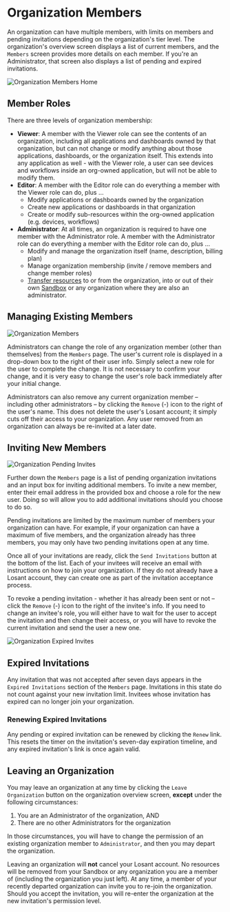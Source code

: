# Organization Members

An organization can have multiple members, with limits on members and pending invitations depending on the organization's tier level. The organization's overview screen displays a list of current members, and the `Members` screen provides more details on each member. If you're an Administrator, that screen also displays a list of pending and expired invitations.

![Organization Members Home](/images/organizations/organization-members-home.png "Organization Members Home")

## Member Roles

There are three levels of organization membership:

*   **Viewer**: A member with the Viewer role can see the contents of an organization, including all applications and dashboards owned by that organization, but can not change or modify anything about those applications, dashboards, or the organization itself. This extends into any application as well - with the Viewer role, a user can see devices and workflows inside an org-owned application, but will not be able to modify them.
*   **Editor**: A member with the Editor role can do everything a member with the Viewer role can do, plus ...
    * Modify applications or dashboards owned by the organization
    * Create new applications or dashboards in that organization
    * Create or modify sub-resources within the org-owned application (e.g. devices, workflows)
*   **Administrator**: At all times, an organization is required to have one member with the Administrator role. A member with the Administrator role can do everything a member with the Editor role can do, plus ...
    * Modify and manage the organization itself (name, description, billing plan)
    * Manage organization membership (invite / remove members and change member roles)
    * [Transfer resources](/organizations/transferring-resources) to or from the organization, into or out of their own [Sandbox](/user-accounts/sandbox) or any organization where they are also an administrator.

## Managing Existing Members

![Organization Members](/images/organizations/organization-members.png "Organization Members")

Administrators can change the role of any organization member (other than themselves) from the `Members` page. The user's current role is displayed in a drop-down box to the right of their user info. Simply select a new role for the user to complete the change. It is not necessary to confirm your change, and it is very easy to change the user's role back immediately after your initial change.

Administrators can also remove any current organization member – including other administrators – by clicking the `Remove` (-) icon to the right of the user's name. This does not delete the user's Losant account; it simply cuts off their access to your organization. Any user removed from an organization can always be re-invited at a later date.

## Inviting New Members

![Organization Pending Invites](/images/organizations/organization-pending-invites.png "Organization Pending Invites")

Further down the `Members` page is a list of pending organization invitations and an input box for inviting additional members. To invite a new member, enter their email address in the provided box and choose a role for the new user. Doing so will allow you to add additional invitations should you choose to do so.

Pending invitations are limited by the maximum number of members your organization can have. For example, if your organization can have a maximum of five members, and the organization already has three members, you may only have two pending invitations open at any time.

Once all of your invitations are ready, click the `Send Invitations` button at the bottom of the list. Each of your invitees will receive an email with instructions on how to join your organization. If they do not already have a Losant account, they can create one as part of the invitation acceptance process.

To revoke a pending invitation - whether it has already been sent or not – click the `Remove` (-) icon to the right of the invitee's info. If you need to change an invitee's role, you will either have to wait for the user to accept the invitation and then change their access, or you will have to revoke the current invitation and send the user a new one.

![Organization Expired Invites](/images/organizations/organization-expired-invites.png "Organization Expired Invites")

## Expired Invitations

Any invitation that was not accepted after seven days appears in the `Expired Invitations` section of the `Members` page. Invitations in this state do not count against your new invitation limit. Invitees whose invitation has expired can no longer join your organization.

### Renewing Expired Invitations

Any pending or expired invitation can be renewed by clicking the `Renew` link. This resets the timer on the invitation's seven-day expiration timeline, and any expired invitation's link is once again valid.

## Leaving an Organization

You may leave an organization at any time by clicking the `Leave Organization` button on the organization overview screen, **except** under the following circumstances:

1.   You are an Administrator of the organization, AND
2.   There are no other Administrators for the organization

In those circumstances, you will have to change the permission of an existing organization member to `Administrator`, and then you may depart the organization.

Leaving an organization will **not** cancel your Losant account. No resources will be removed from your Sandbox or any organization you are a member of (including the organization you just left). At any time, a member of your recently departed organization can invite you to re-join the organization. Should you accept the invitation, you will re-enter the organization at the new invitation's permission level.
